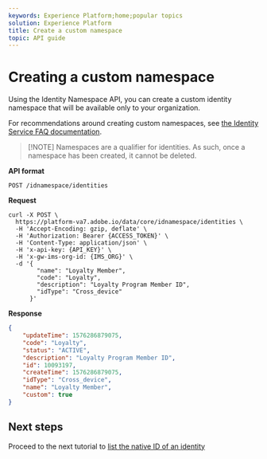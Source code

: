 ```yaml
---
keywords: Experience Platform;home;popular topics
solution: Experience Platform
title: Create a custom namespace
topic: API guide
---
```


# Creating a custom namespace

Using the Identity Namespace API, you can create a custom identity namespace that will be available only to your organization.

For recommendations around creating custom namespaces, see [the Identity Service FAQ documentation](../troubleshooting-guide.md).

>[!NOTE] Namespaces are a qualifier for identities. As such, once a namespace has been created, it cannot be deleted.

**API format**

```http
POST /idnamespace/identities
```

**Request**

```shell
curl -X POST \
  https://platform-va7.adobe.io/data/core/idnamespace/identities \
  -H 'Accept-Encoding: gzip, deflate' \
  -H 'Authorization: Bearer {ACCESS_TOKEN}' \
  -H 'Content-Type: application/json' \
  -H 'x-api-key: {API_KEY}' \
  -H 'x-gw-ims-org-id: {IMS_ORG}' \
  -d '{
        "name": "Loyalty Member",
        "code": "Loyalty",
        "description": "Loyalty Program Member ID",
        "idType": "Cross_device"
      }'
```

**Response**

```json
{
    "updateTime": 1576286879075,
    "code": "Loyalty",
    "status": "ACTIVE",
    "description": "Loyalty Program Member ID",
    "id": 10093197,
    "createTime": 1576286879075,
    "idType": "Cross_device",
    "name": "Loyalty Member",
    "custom": true
}
```

## Next steps

Proceed to the next tutorial to [list the native ID of an identity](./list-native-id.md)